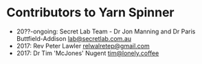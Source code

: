 # Contributors to Yarn Spinner

* 20??-ongoing: Secret Lab Team - Dr Jon Manning and Dr Paris Buttfield-Addison <lab@secretlab.com.au>
* 2017: Rev Peter Lawler <relwalretep@gmail.com>
* 2017: Dr Tim 'McJones' Nugent <tim@lonely.coffee>

